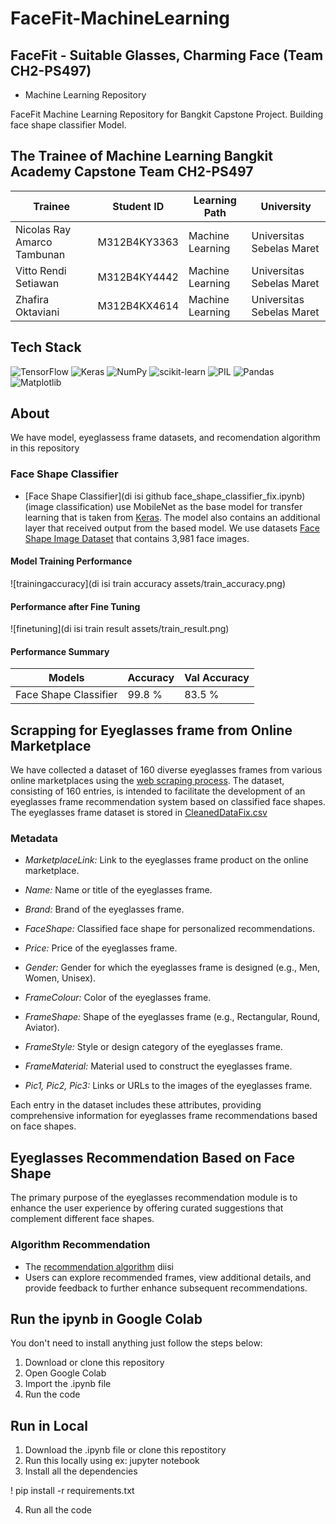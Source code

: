 # FaceFit-MachineLearning
##  FaceFit  - Suitable Glasses, Charming Face (Team CH2-PS497) 
- Machine Learning Repository

FaceFit Machine Learning Repository for Bangkit Capstone Project. Building face shape classifier Model.
## The Trainee of Machine Learning Bangkit Academy Capstone Team CH2-PS497

| Trainee                      | Student ID    | Learning Path     | University                |
|------------------------------|---------------|-------------------|---------------------------|
| Nicolas Ray Amarco Tambunan  | M312B4KY3363  | Machine Learning  | Universitas Sebelas Maret |
| Vitto Rendi Setiawan         | M312B4KY4442  | Machine Learning  | Universitas Sebelas Maret |
| Zhafira Oktaviani            | M312B4KX4614  | Machine Learning  | Universitas Sebelas Maret |


## Tech Stack
![TensorFlow](https://img.shields.io/badge/TensorFlow-%23FF6F00.svg?style=for-the-badge&logo=TensorFlow&logoColor=white)
![Keras](https://img.shields.io/badge/Keras-%23D00000.svg?style=for-the-badge&logo=Keras&logoColor=white)
![NumPy](https://img.shields.io/badge/numpy-%23013243.svg?style=for-the-badge&logo=numpy&logoColor=white)
![scikit-learn](https://img.shields.io/badge/scikit--learn-%23F7931E.svg?style=for-the-badge&logo=scikit-learn&logoColor=white)
![PIL](https://img.shields.io/badge/PIL-%23150458.svg?style=for-the-badge&logo=pypi&logoColor=white)
![Pandas](https://img.shields.io/badge/pandas-%23150458.svg?style=for-the-badge&logo=pandas&logoColor=white)
![Matplotlib](https://img.shields.io/badge/Matplotlib-%23ffffff.svg?style=for-the-badge&logo=Matplotlib&logoColor=black)


## About 
We have model, eyeglassess frame datasets, and recomendation algorithm in this repository
### Face Shape Classifier
- [Face Shape Classifier](di isi github face_shape_classifier_fix.ipynb) 
(image classification) use MobileNet as the base model for transfer learning that is taken from [Keras](https://keras.io/api/applications/mobilenet/). The model also contains an additional layer that received output from the based model. We use datasets [Face Shape Image Dataset](https://drive.google.com/drive/folders/1pF46doNcNDE8KyE9LYjx659tZ8jvtIex?usp=sharing) that contains 3,981 face images.

#### Model Training Performance
![trainingaccuracy](di isi train accuracy assets/train_accuracy.png)
#### Performance after Fine Tuning
![finetuning](di isi train result assets/train_result.png)

#### Performance Summary
Models | Accuracy | Val Accuracy
------------ | ------------- | -------------
Face Shape Classifier | 99.8 % | 83.5 %

## Scrapping for Eyeglasses frame from Online Marketplace
We have collected a dataset of 160 diverse eyeglasses frames from various online marketplaces using the [web scraping process](code_scrapping.ipynb). 
The dataset, consisting of 160 entries, is intended to facilitate the development of an eyeglasses frame recommendation system based on classified face shapes. The eyeglasses frame dataset is stored in [CleanedDataFix.csv](CleanedDataFix.csv)
### Metadata

- *MarketplaceLink:* Link to the eyeglasses frame product on the online marketplace.

- *Name:* Name or title of the eyeglasses frame.

- *Brand:* Brand of the eyeglasses frame.

- *FaceShape:* Classified face shape for personalized recommendations.

- *Price:* Price of the eyeglasses frame.

- *Gender:* Gender for which the eyeglasses frame is designed (e.g., Men, Women, Unisex).

- *FrameColour:* Color of the eyeglasses frame.

- *FrameShape:* Shape of the eyeglasses frame (e.g., Rectangular, Round, Aviator).

- *FrameStyle:* Style or design category of the eyeglasses frame.

- *FrameMaterial:* Material used to construct the eyeglasses frame.

- *Pic1, Pic2, Pic3:* Links or URLs to the images of the eyeglasses frame.

Each entry in the dataset includes these attributes, providing comprehensive information for eyeglasses frame recommendations based on face shapes.

## Eyeglasses Recommendation Based on Face Shape
The primary purpose of the eyeglasses recommendation module is to enhance the user experience by offering curated suggestions that complement different face shapes.

### Algorithm Recommendation
- The [recommendation algorithm]( .ipynb) 
diisi
- Users can explore recommended frames, view additional details, and provide feedback to further enhance subsequent recommendations.

## Run the ipynb in Google Colab
You don't need to install anything just follow the steps below:
1. Download or clone this repository
2. Open Google Colab
3. Import the .ipynb file
4. Run the code

## Run in Local

1. Download the .ipynb file or clone this repostitory
2. Run this locally using ex: jupyter notebook
3. Install all the dependencies
  
  ! pip install -r requirements.txt
  
4. Run all the code
